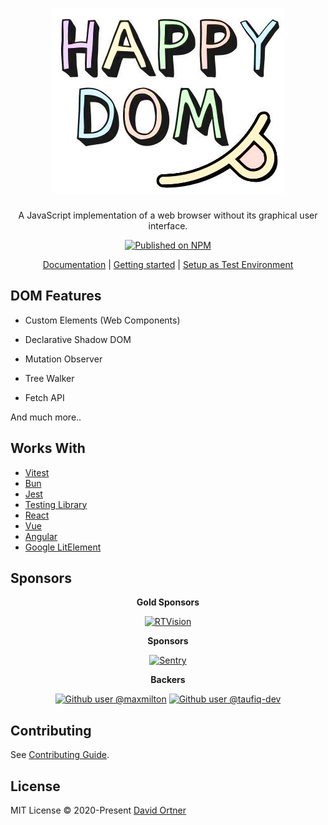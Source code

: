 
<h1 align="center">
    <img alt="Happy DOM Logo" src="https://github.com/capricorn86/happy-dom/raw/master/docs/happy-dom-logo.jpg" />
</h1>
<p align="center">
    A JavaScript implementation of a web browser without its graphical user interface.
</p>

<p align="center">
    <a href="https://www.npmjs.com/package/happy-dom">
        <img alt="Published on NPM" src="https://img.shields.io/npm/v/happy-dom.svg">
    </a>
</p>

<p align="center">
    <a href="https://github.com/capricorn86/happy-dom/wiki/">Documentation</a> | <a href="https://github.com/capricorn86/happy-dom/wiki/Getting-started">Getting started</a> | <a href="https://github.com/capricorn86/happy-dom/wiki/Setup-as-Test-Environment">Setup as Test Environment</a>
</p>

## DOM Features

- Custom Elements (Web Components)

- Declarative Shadow DOM

- Mutation Observer

- Tree Walker

- Fetch API

And much more..

## Works With

 - [Vitest](https://vitest.dev/)
 - [Bun](https://bun.sh)
 - [Jest](https://jestjs.io/)
 - [Testing Library](https://testing-library.com/)
 - [React](https://reactjs.org)
 - [Vue](https://vuejs.org/)
 - [Angular](https://angular.io/)
 - [Google LitElement](https://lit.dev/)

## Sponsors

<p align="center"><b>Gold Sponsors</b></p>

<p align="center"><a href="https://rtvision.com"><img alt="RTVision" width="120px" src="https://avatars.githubusercontent.com/u/8292810?s=200&v=4"></a></p>

<p align="center"><b>Sponsors</b></p>

<p align="center"><a href="https://sentry.io/"><img alt="Sentry" width="50px" src="https://avatars.githubusercontent.com/u/1396951?s=200&v=4"></a></p>

<p align="center"><b>Backers</b></p>

<p align="center"><a href="https://github.com/maxmilton"><img alt="Github user @maxmilton" src="https://images.weserv.nl/?url=avatars.githubusercontent.com/u/14946546?v=4&h=40&w=40&fit=cover&mask=circle&maxage=7d"></a> <a href="https://github.com/taufiq-dev"><img alt="Github user @taufiq-dev" src="https://images.weserv.nl/?url=avatars.githubusercontent.com/u/20721306?v=4&h=40&w=40&fit=cover&mask=circle&maxage=7d"></a></p>

## Contributing

See [Contributing Guide](https://github.com/capricorn86/happy-dom/blob/master/docs/contributing.md).

## License

MIT License © 2020-Present [David Ortner](https://github.com/capricorn86)
